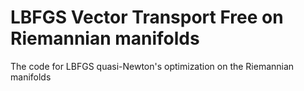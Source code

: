 # LBFGS Vector Transport Free on Riemannian manifolds

The code for LBFGS quasi-Newton's optimization on the Riemannian manifolds
